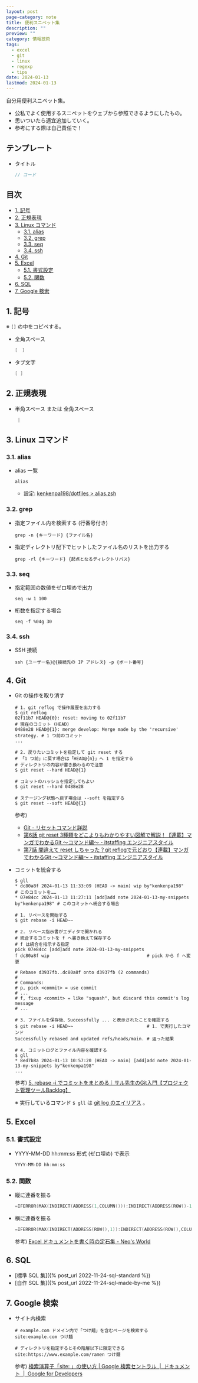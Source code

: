 ```yaml
---
layout: post
page-category: note
title: 便利スニペット集
description: ""
preview: ""
category: 情報技術
tags:
  - excel
  - git
  - linux
  - regexp
  - tips
date: 2024-01-13
lastmod: 2024-01-13
---
```


自分用便利スニペット集。

- 公私でよく使用するスニペットをウェブから参照できるようにしたもの。
- 思いついたら適宜追加していく。
- 参考にする際は自己責任で！

<!-- omit in toc -->
## テンプレート

- タイトル

  ```c
  // コード
  ```

<!-- omit in toc -->
## 目次

- [1. 記号](#1-記号)
- [2. 正規表現](#2-正規表現)
- [3. Linux コマンド](#3-linux-コマンド)
  - [3.1. alias](#31-alias)
  - [3.2. grep](#32-grep)
  - [3.3. seq](#33-seq)
  - [3.4. ssh](#34-ssh)
- [4. Git](#4-git)
- [5. Excel](#5-excel)
  - [5.1. 書式設定](#51-書式設定)
  - [5.2. 関数](#52-関数)
- [6. SQL](#6-sql)
- [7. Google 検索](#7-google-検索)

## 1. 記号

※ `[]` の中をコピペする。

- 全角スペース

  ```c
  [　]
  ```

- タブ文字

  ```c
  [	]
  ```

## 2. 正規表現

- 半角スペース または 全角スペース

  ```c
   |　
  ```

## 3. Linux コマンド

### 3.1. alias

- alias 一覧

  ```shell
  alias
  ```

  - 設定: [kenkenpa198/dotfiles > alias.zsh](https://github.com/kenkenpa198/dotfiles/blob/main/zsh/rc/alias.zsh)

### 3.2. grep

- 指定ファイル内を検索する (行番号付き)

  ```shell
  grep -n {キーワード} {ファイル名}
  ```

- 指定ディレクトリ配下でヒットしたファイル名のリストを出力する

  ```shell
  grep -rl {キーワード} {起点となるディレクトリパス}
  ```

### 3.3. seq

- 指定範囲の数値をゼロ埋めで出力

  ```shell
  seq -w 1 100
  ```

- 桁数を指定する場合

  ```shell
  seq -f %04g 30
  ```

### 3.4. ssh

- SSH 接続

  ```shell
  ssh {ユーザー名}@{接続先の IP アドレス} -p {ポート番号}
  ```

## 4. Git

- Git の操作を取り消す

  ```shell
  # 1. git reflog で操作履歴を出力する
  $ git reflog
  02f11b7 HEAD@{0}: reset: moving to 02f11b7                               # 現在のコミット (HEAD)
  0488e28 HEAD@{1}: merge develop: Merge made by the 'recursive' strategy. # 1 つ前のコミット
  ...

  # 2. 戻りたいコミットを指定して git reset する
  # 「1 つ前」に戻す場合は「HEAD@{n}」へ 1 を指定する
  # ディレクトリの内容が書き換わるので注意
  $ git reset --hard HEAD@{1}

  # コミットのハッシュを指定してもよい
  $ git reset --hard 0488e28

  # ステージング状態へ戻す場合は --soft を指定する
  $ git reset --soft HEAD@{1}
  ```

  参考)

    - [Git - リセットコマンド詳説](https://git-scm.com/book/ja/v2/Git-%E3%81%AE%E3%81%95%E3%81%BE%E3%81%96%E3%81%BE%E3%81%AA%E3%83%84%E3%83%BC%E3%83%AB-%E3%83%AA%E3%82%BB%E3%83%83%E3%83%88%E3%82%B3%E3%83%9E%E3%83%B3%E3%83%89%E8%A9%B3%E8%AA%AC)
    - [第6話 git reset 3種類をどこよりもわかりやすい図解で解説！【連載】マンガでわかるGit ～コマンド編～ - itstaffing エンジニアスタイル](https://www.r-staffing.co.jp/engineer/entry/20191129_1)
    - [第7話 間違えて reset しちゃった？git reflogで元どおり【連載】マンガでわかるGit ～コマンド編～ - itstaffing エンジニアスタイル](https://www.r-staffing.co.jp/engineer/entry/20191227_1)

- コミットを統合する

  ```shell
  $ gll
  * dc80a8f 2024-01-13 11:33:09 (HEAD -> main) wip by"kenkenpa198"                   # このコミットを……
  * 07e84cc 2024-01-13 11:27:11 [add]add note 2024-01-13-my-snippets by"kenkenpa198" # このコミットへ統合する場合
  ```

  ```shell
  # 1. リベースを開始する
  $ git rebase -i HEAD~~
  ```

  ```shell
  # 2. リベース指示書がエディタで開かれる
  # 統合するコミットを f へ書き換えて保存する
  # f は統合を指示する指定
  pick 07e84cc [add]add note 2024-01-13-my-snippets
  f dc80a8f wip                                     # pick から f へ変更

  # Rebase d3937fb..dc80a8f onto d3937fb (2 commands)
  #
  # Commands:
  # p, pick <commit> = use commit
  # ...
  # f, fixup <commit> = like "squash", but discard this commit's log message
  # ...
  ```

  ```shell
  # 3. ファイルを保存後、Successfully ... と表示されたことを確認する
  $ git rebase -i HEAD~~                            # 1. で実行したコマンド
  Successfully rebased and updated refs/heads/main. # 返った結果

  # 4. コミットログとファイル内容を確認する
  $ gll
  * 8ed7b8a 2024-01-13 10:57:20 (HEAD -> main) [add]add note 2024-01-13-my-snippets by"kenkenpa198"
  ...
  ```

  参考) [5. rebase -i でコミットをまとめる｜サル先生のGit入門【プロジェクト管理ツールBacklog】](https://backlog.com/ja/git-tutorial/stepup/32/)

  ※ 実行しているコマンド `$ gll` は [git log のエイリアス](https://github.com/kenkenpa198/dotfiles/blob/fe695c145ec1c6b35849622cc3b26703d0ef5700/zsh/rc/alias.zsh#L100) 。

## 5. Excel

### 5.1. 書式設定

- YYYY-MM-DD hh:mm:ss 形式 (ゼロ埋め) で表示

  ```c
  YYYY-MM-DD hh:mm:ss
  ```

### 5.2. 関数

- 縦に連番を振る

  ```c
  =IFERROR(MAX(INDIRECT(ADDRESS(1,COLUMN())):INDIRECT(ADDRESS(ROW()-1,COLUMN())))+1,1)
  ```

- 横に連番を振る

  ```c
  =IFERROR(MAX(INDIRECT(ADDRESS(ROW(),1)):INDIRECT(ADDRESS(ROW(),COLUMN()-1)))+1,1)
  ```

  参考) [Excel ドキュメントを書く時の定石集 - Neo's World](https://neos21.net/tech/business-communication/excel-best-practices.html)

## 6. SQL

- [標準 SQL 集]({% post_url 2022-11-24-sql-standard %})
- [自作 SQL 集]({% post_url 2022-11-24-sql-made-by-me %})

## 7. Google 検索

- サイト内検索

  ```shell
  # example.com ドメイン内で「つけ麺」を含むページを検索する
  site:example.com つけ麺

  # ディレクトリを指定するとその階層以下に限定できる
  site:https://www.example.com/ramen つけ麺
  ```

  参考) [検索演算子「site: 」の使い方 \| Google 検索セントラル  \|  ドキュメント  \|  Google for Developers](https://developers.google.com/search/docs/monitor-debug/search-operators/all-search-site?hl=ja)
